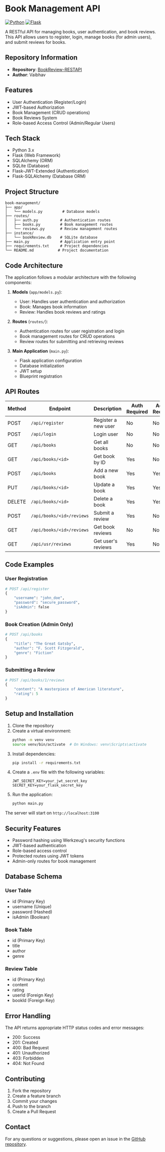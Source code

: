 # Book Management API

[![Python](https://img.shields.io/badge/Python-3.x-blue.svg)](https://www.python.org/)
[![Flask](https://img.shields.io/badge/Flask-2.x-green.svg)](https://flask.palletsprojects.com/)

A RESTful API for managing books, user authentication, and book reviews. This API allows users to register, login, manage books (for admin users), and submit reviews for books.

## Repository Information

- **Repository**: [BookReview-RESTAPI](https://github.com/Its-Vaibhav-2005/BookReview-RESTAPI)
- **Author**: Vaibhav

## Features

- User Authentication (Register/Login)
- JWT-based Authorization
- Book Management (CRUD operations)
- Book Reviews System
- Role-based Access Control (Admin/Regular Users)

## Tech Stack

- Python 3.x
- Flask (Web Framework)
- SQLAlchemy (ORM)
- SQLite (Database)
- Flask-JWT-Extended (Authentication)
- Flask-SQLAlchemy (Database ORM)

## Project Structure

```
book-management/
├── app/
│   └── models.py         # Database models
├── routes/
│   ├── auth.py          # Authentication routes
│   ├── books.py         # Book management routes
│   └── reviews.py       # Review management routes
├── instance/
│   └── bookReview.db    # SQLite database
├── main.py              # Application entry point
├── requirements.txt     # Project dependencies
└── README.md           # Project documentation
```

## Code Architecture

The application follows a modular architecture with the following components:

1. **Models** (`app/models.py`):
   - User: Handles user authentication and authorization
   - Book: Manages book information
   - Review: Handles book reviews and ratings

2. **Routes** (`routes/`):
   - Authentication routes for user registration and login
   - Book management routes for CRUD operations
   - Review routes for submitting and retrieving reviews

3. **Main Application** (`main.py`):
   - Flask application configuration
   - Database initialization
   - JWT setup
   - Blueprint registration

## API Routes

| Method | Endpoint | Description | Auth Required | Admin Required |
|--------|----------|-------------|---------------|----------------|
| POST | `/api/register` | Register a new user | No | No |
| POST | `/api/login` | Login user | No | No |
| GET | `/api/books` | Get all books | No | No |
| GET | `/api/books/<id>` | Get book by ID | Yes | No |
| POST | `/api/books` | Add a new book | Yes | Yes |
| PUT | `/api/books/<id>` | Update a book | Yes | Yes |
| DELETE | `/api/books/<id>` | Delete a book | Yes | Yes |
| POST | `/api/books/<id>/reviews` | Submit a review | Yes | No |
| GET | `/api/books/<id>/reviews` | Get book reviews | No | No |
| GET | `/api/usr/reviews` | Get user's reviews | Yes | No |

## Code Examples

### User Registration
```python
# POST /api/register
{
    "username": "john_doe",
    "password": "secure_password",
    "isAdmin": false
}
```

### Book Creation (Admin Only)
```python
# POST /api/books
{
    "title": "The Great Gatsby",
    "author": "F. Scott Fitzgerald",
    "genre": "Fiction"
}
```

### Submitting a Review
```python
# POST /api/books/1/reviews
{
    "content": "A masterpiece of American literature",
    "rating": 5
}
```

## Setup and Installation

1. Clone the repository
2. Create a virtual environment:
   ```bash
   python -m venv venv
   source venv/bin/activate  # On Windows: venv\Scripts\activate
   ```
3. Install dependencies:
   ```bash
   pip install -r requirements.txt
   ```
4. Create a `.env` file with the following variables:
   ```
   JWT_SECRET_KEY=your_jwt_secret_key
   SECRET_KEY=your_flask_secret_key
   ```
5. Run the application:
   ```bash
   python main.py
   ```

The server will start on `http://localhost:3100`

## Security Features

- Password hashing using Werkzeug's security functions
- JWT-based authentication
- Role-based access control
- Protected routes using JWT tokens
- Admin-only routes for book management

## Database Schema

### User Table
- id (Primary Key)
- username (Unique)
- password (Hashed)
- isAdmin (Boolean)

### Book Table
- id (Primary Key)
- title
- author
- genre

### Review Table
- id (Primary Key)
- content
- rating
- userId (Foreign Key)
- bookId (Foreign Key)

## Error Handling

The API returns appropriate HTTP status codes and error messages:
- 200: Success
- 201: Created
- 400: Bad Request
- 401: Unauthorized
- 403: Forbidden
- 404: Not Found

## Contributing

1. Fork the repository
2. Create a feature branch
3. Commit your changes
4. Push to the branch
5. Create a Pull Request

## Contact

For any questions or suggestions, please open an issue in the [GitHub repository](https://github.com/Its-Vaibhav-2005/BookReview-RESTAPI/issues). 